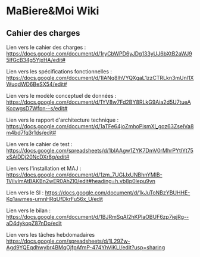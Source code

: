 # MaBiere&Moi Wiki

## Cahier des charges

Lien vers le cahier des charges :
https://docs.google.com/document/d/1ryCbWPD6yJDg133yUJ6bXtB2aWJ95IfGcB34g5YjxHA/edit#

Lien vers les spécifications fonctionnelles :
https://docs.google.com/document/d/1IANq8IhVYQXgaL1zzCTRLkn3mUnl1XWuqdWD6BeSX54/edit#

Lien vers le modèle conceptuel de données :
https://docs.google.com/document/d/1YV8w7Fd2BY8RLkG9Aia2d5U7tueAKccwgsD7Wfpn--s/edit#

Lien vers le rapport d'architecture technique :
https://docs.google.com/document/d/1aTFe64joZmhoPismXl_goz63ZseIVa8m4bd7fq3r1ds/edit#

Lien vers le cahier de test :
https://docs.google.com/spreadsheets/d/1bIAAgw1ZYK7DmV0rMhrPYtlYt75xSAiDDj20NcDXr8g/edit#

Lien vers l'installation et MAJ :
https://docs.google.com/document/d/1zm_7UGIJxUNBhnYMlB-1ViIvImAtBAKBn2wER0AhZl0/edit#heading=h.vb8p0lepu9vn

Lien vers le SI :
https://docs.google.com/document/d/1kJuToNBzYBUHHE-Kg1awmes-urnnHRqUfDkrFu56x_U/edit

Lien vers le bilan :
https://docs.google.com/document/d/1BJRmSqAI2hKPlaOBUF6zp7iejRg--aD4dykopZ87nDo/edit

Lien vers les tâches hebdomadaires
https://docs.google.com/spreadsheets/d/1L29Zw-Agd9YQEqdhwybr4BMqOjfpAfmP-474YhViKLI/edit?usp=sharing

